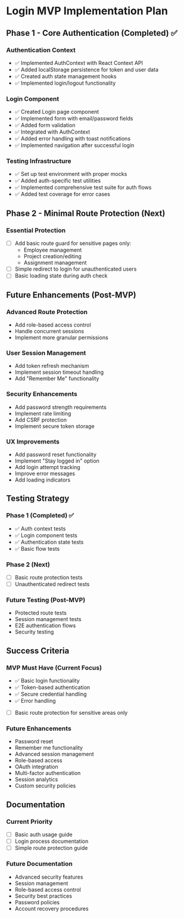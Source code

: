 # Login MVP Implementation Plan

## Phase 1 - Core Authentication (Completed) ✅

### Authentication Context
- ✅ Implemented AuthContext with React Context API
- ✅ Added localStorage persistence for token and user data
- ✅ Created auth state management hooks
- ✅ Implemented login/logout functionality

### Login Component
- ✅ Created Login page component
- ✅ Implemented form with email/password fields
- ✅ Added form validation
- ✅ Integrated with AuthContext
- ✅ Added error handling with toast notifications
- ✅ Implemented navigation after successful login

### Testing Infrastructure
- ✅ Set up test environment with proper mocks
- ✅ Added auth-specific test utilities
- ✅ Implemented comprehensive test suite for auth flows
- ✅ Added test coverage for error cases

## Phase 2 - Minimal Route Protection (Next)

### Essential Protection
- [ ] Add basic route guard for sensitive pages only:
  - Employee management
  - Project creation/editing
  - Assignment management
- [ ] Simple redirect to login for unauthenticated users
- [ ] Basic loading state during auth check

## Future Enhancements (Post-MVP)

### Advanced Route Protection
- Add role-based access control
- Handle concurrent sessions
- Implement more granular permissions

### User Session Management
- Add token refresh mechanism
- Implement session timeout handling
- Add "Remember Me" functionality

### Security Enhancements
- Add password strength requirements
- Implement rate limiting
- Add CSRF protection
- Implement secure token storage

### UX Improvements
- Add password reset functionality
- Implement "Stay logged in" option
- Add login attempt tracking
- Improve error messages
- Add loading indicators

## Testing Strategy

### Phase 1 (Completed) ✅
- ✅ Auth context tests
- ✅ Login component tests
- ✅ Authentication state tests
- ✅ Basic flow tests

### Phase 2 (Next)
- [ ] Basic route protection tests
- [ ] Unauthenticated redirect tests

### Future Testing (Post-MVP)
- Protected route tests
- Session management tests
- E2E authentication flows
- Security testing

## Success Criteria

### MVP Must Have (Current Focus)
- ✅ Basic login functionality
- ✅ Token-based authentication
- ✅ Secure credential handling
- ✅ Error handling
- [ ] Basic route protection for sensitive areas only

### Future Enhancements
- Password reset
- Remember me functionality
- Advanced session management
- Role-based access
- OAuth integration
- Multi-factor authentication
- Session analytics
- Custom security policies

## Documentation

### Current Priority
- [ ] Basic auth usage guide
- [ ] Login process documentation
- [ ] Simple route protection guide

### Future Documentation
- Advanced security features
- Session management
- Role-based access control
- Security best practices
- Password policies
- Account recovery procedures